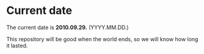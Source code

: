 # Current date

The current date is **2010.09.29.** (YYYY.MM.DD.)

This repository will be good when the world ends, so we will know how long it lasted.